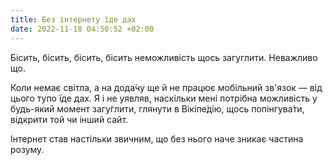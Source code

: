 ```yaml
---
title: Без інтернету їде дах
date: 2022-11-18 04:50:52 +02:00
---
```


Бісить, бісить, бісить, бісить неможливість щось загуглити.
Неважливо що.

Коли немає світла, а на дода́чу ще й не працює мобільний зв'язок —
від цього тупо їде дах. Я і не уявляв, наскільки мені потрібна можливість
у будь-який момент загу́глити, глянути в Вікіпе́дію, щось попінгува́ти,
відкрити той чи інший сайт.

Інтернет став настільки звичним, що без нього наче зникає частина розуму.
